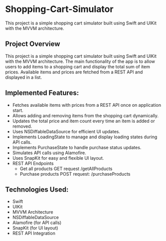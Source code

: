 # Shopping-Cart-Simulator
This project is a simple shopping cart simulator built using Swift and UIKit with the MVVM architecture.

## Project Overview
This project is a simple shopping cart simulator built using Swift and UIKit with the MVVM architecture. The main functionality of the app is to allow users to add items to a shopping cart and display the total sum of item prices. Available items and prices are fetched from a REST API and displayed in a list.

## Implemented Features:

- Fetches available items with prices from a REST API once on application start.
- Allows adding and removing items from the shopping cart dynamically.
- Updates the total price and item count every time an item is added or removed.
- Uses NSDiffableDataSource for efficient UI updates.
- Implements LoadingState to manage and display loading states during API calls.
- Implements PurchaseState to handle purchase status updates.
-  Simulates API calls using Alamofire.
- Uses SnapKit for easy and flexible UI layout.
- REST API Endpoints
    * Get all products GET request /getAllProducts
    * Purchase products POST request: /purchaseProducts
## Technologies Used:
- Swift
- UIKit
- MVVM Architecture
- NSDiffableDataSource
- Alamofire (for API calls)
- SnapKit (for UI layout)
- REST API Integration

